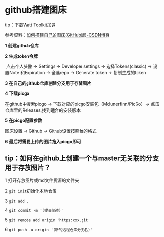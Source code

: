 # github搭建图床

tip：下载Watt Toolkit加速

参考资料：[如何搭建自己的图床(GitHub版)-CSDN博客](https://blog.csdn.net/qq_44231797/article/details/131658184)

**1 创建github仓库**

**2 生成token令牌**

​	点击个人头像 -> Settings -> Developer settings -> 选择Tokens(classic) -> 设置Note 和Expiration -> 全选repo -> Generate token -> 复制生成的token

**3 在自己的github仓库创建分支用于存储图片**

**4 下载picgo**

在github中搜索picgo -> 下载对应的picgo安装包（Molunerfinn/PicGo）-> 点击仓库里的Releases,找到适合的安装版本

**5 在picgo配置参数**

图床设置 -> Github -> Github设置按照给的格式

**6 最后将需要上传的图片拖入picgo即可**



## **tip：如何在github上创建一个与master无关联的分支用于存放图片？**

1 打开存放图片或md文件资源的文件夹

2 `git init`初始化本地仓库

3 `git add .`

4 `git commit -m '(提交简述)'`

5 `git remote add origin 'https:xxx.git'`

6 `git push -u origin '(新的远程仓库分支名)'`